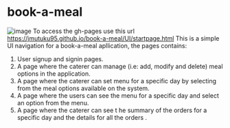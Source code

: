 # book-a-meal
![image](https://user-images.githubusercontent.com/28805113/39232293-83a1e494-4875-11e8-8d5a-41a11ce5e6df.png)
To access the gh-pages use this url https://jmutuku95.github.io/book-a-meal/UI/startpage.html 
This is a simple UI navigation for a book-a-meal apllication, the pages contains:
1. User signup and signin pages.
2. A page where the caterer can manage (i.e: add, modify and delete) meal options in the application.
3. A page where the caterer can set menu for a specific day by selecting from the meal options available on the system.
4. A page where the users can see the menu for a specific day and select an option from the menu.
5.  A page where the caterer can see t he summary of the orders for a specific day and the details for all the orders .
